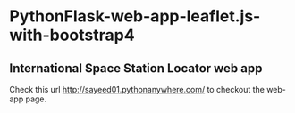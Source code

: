 # PythonFlask-web-app-leaflet.js-with-bootstrap4

## International Space Station Locator web app
Check this url http://sayeed01.pythonanywhere.com/ to checkout the web-app page.
